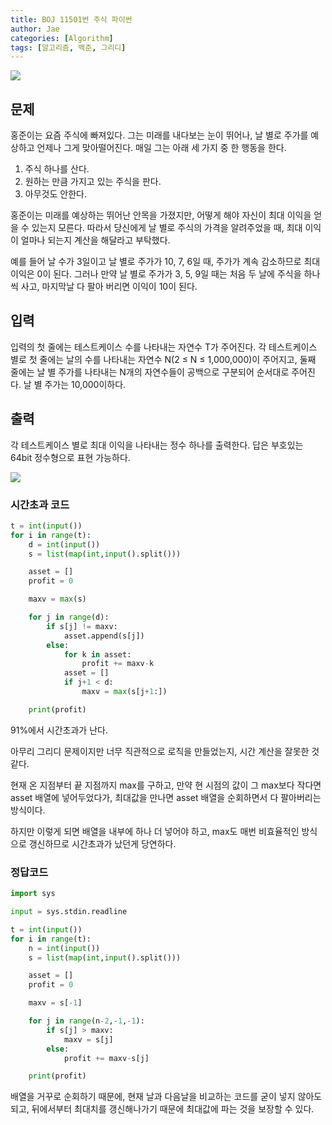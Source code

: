 ```yaml
---
title: BOJ 11501번 주식 파이썬
author: Jae
categories: [Algorithm]
tags: [알고리즘, 백준, 그리디]
---
```


![](https://velog.velcdn.com/images/a87380/post/38ec6a00-9281-4e0c-a7b2-7f6e85e712d9/image.png)

## 문제

홍준이는 요즘 주식에 빠져있다. 그는 미래를 내다보는 눈이 뛰어나, 날 별로 주가를 예상하고 언제나 그게 맞아떨어진다. 매일 그는 아래 세 가지 중 한 행동을 한다.

1. 주식 하나를 산다.
2. 원하는 만큼 가지고 있는 주식을 판다.
3. 아무것도 안한다.

홍준이는 미래를 예상하는 뛰어난 안목을 가졌지만, 어떻게 해야 자신이 최대 이익을 얻을 수 있는지 모른다. 따라서 당신에게 날 별로 주식의 가격을 알려주었을 때, 최대 이익이 얼마나 되는지 계산을 해달라고 부탁했다.

예를 들어 날 수가 3일이고 날 별로 주가가 10, 7, 6일 때, 주가가 계속 감소하므로 최대 이익은 0이 된다. 그러나 만약 날 별로 주가가 3, 5, 9일 때는 처음 두 날에 주식을 하나씩 사고, 마지막날 다 팔아 버리면 이익이 10이 된다.

## 입력

입력의 첫 줄에는 테스트케이스 수를 나타내는 자연수 T가 주어진다. 각 테스트케이스 별로 첫 줄에는 날의 수를 나타내는 자연수 N(2 ≤ N ≤ 1,000,000)이 주어지고, 둘째 줄에는 날 별 주가를 나타내는 N개의 자연수들이 공백으로 구분되어 순서대로 주어진다. 날 별 주가는 10,000이하다.

## 출력

각 테스트케이스 별로 최대 이익을 나타내는 정수 하나를 출력한다. 답은 부호있는 64bit 정수형으로 표현 가능하다.

![](https://velog.velcdn.com/images/a87380/post/b22ce753-aa6d-47de-b409-fbed9ce4390d/image.png)

### 시간초과 코드

```python
t = int(input())
for i in range(t):
    d = int(input())
    s = list(map(int,input().split()))

    asset = []
    profit = 0

    maxv = max(s)

    for j in range(d):
        if s[j] != maxv:
            asset.append(s[j])
        else:
            for k in asset:
                profit += maxv-k
            asset = []
            if j+1 < d:
                maxv = max(s[j+1:])

    print(profit)
```

91%에서 시간초과가 난다.

아무리 그리디 문제이지만 너무 직관적으로 로직을 만들었는지, 시간 계산을 잘못한 것 같다.

현재 온 지점부터 끝 지점까지 max를 구하고, 만약 현 시점의 값이 그 max보다 작다면 asset 배열에 넣어두었다가, 최대값을 만나면 asset 배열을 순회하면서 다 팔아버리는 방식이다.

하지만 이렇게 되면 배열을 내부에 하나 더 넣어야 하고, max도 매번 비효율적인 방식으로 갱신하므로 시간초과가 났던게 당연하다.

### 정답코드

```python
import sys

input = sys.stdin.readline

t = int(input())
for i in range(t):
    n = int(input())
    s = list(map(int,input().split()))

    asset = []
    profit = 0

    maxv = s[-1]

    for j in range(n-2,-1,-1):
        if s[j] > maxv:
            maxv = s[j]
        else:
            profit += maxv-s[j]

    print(profit)
```

배열을 거꾸로 순회하기 때문에, 현재 날과 다음날을 비교하는 코드를 굳이 넣지 않아도 되고, 뒤에서부터 최대치를 갱신해나가기 때문에 최대값에 파는 것을 보장할 수 있다.
